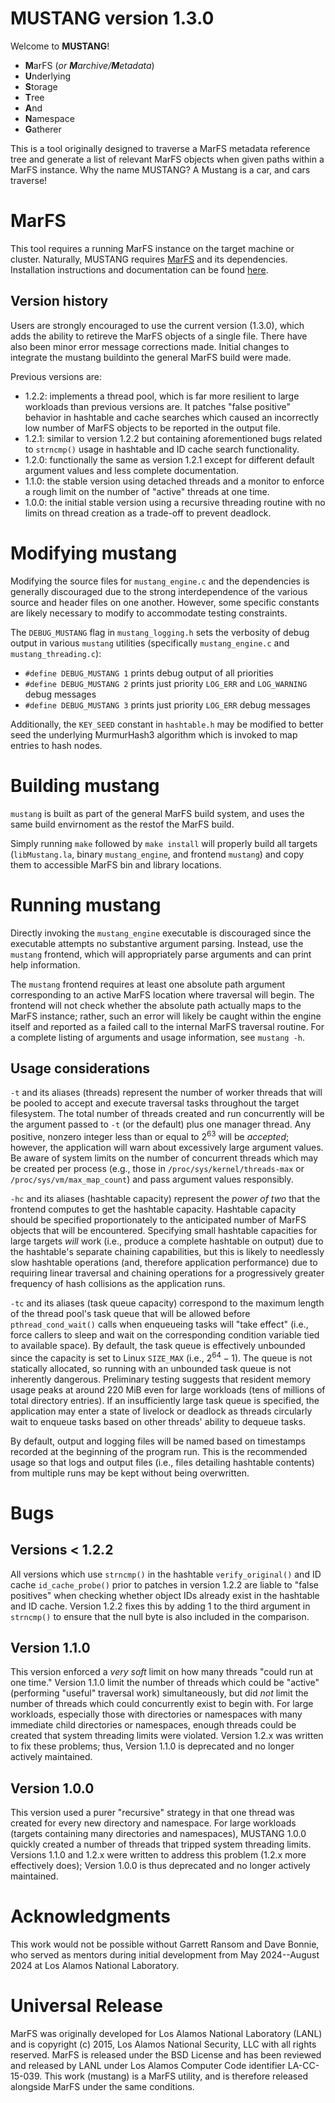 # MUSTANG version 1.3.0

Welcome to **MUSTANG**!
* **M**arFS (_or **M**archive/**M**etadata_)
* **U**nderlying
* **S**torage
* **T**ree
* **A**nd
* **N**amespace
* **G**atherer

This is a tool originally designed to traverse a MarFS metadata reference tree
and generate a list of relevant MarFS objects when given paths within a MarFS
instance. Why the name MUSTANG? A Mustang is a car, and cars traverse!

# MarFS

This tool requires a running MarFS instance on the target machine or cluster.
Naturally, MUSTANG requires [MarFS](https://github.com/mar-file-system) and its
dependencies. Installation instructions and documentation can be found
[here](http://mar-file-system.github.io/marfs/new_install.html).

## Version history

Users are strongly encouraged to use the current version (1.3.0), which 
adds the ability to retireve the MarFS objects of a single file. There
have also been minor error message corrections made. Initial changes
to integrate the mustang buildinto the general MarFS build were made.

Previous versions are:
* 1.2.2: implements a thread pool, which is far more resilient to large
  workloads than previous versions are. It patches "false positive" behavior 
  in hashtable and cache searches which caused an incorrectly low number of 
  MarFS objects to be reported in the output file.
* 1.2.1: similar to version 1.2.2 but containing aforementioned bugs related to
  `strncmp()` usage in hashtable and ID cache search functionality.
* 1.2.0: functionally the same as version 1.2.1 except for different default
  argument values and less complete documentation.
* 1.1.0: the stable version using detached threads and a monitor to enforce a
  rough limit on the number of "active" threads at one time.
* 1.0.0: the initial stable version using a recursive threading routine with no
  limits on thread creation as a trade-off to prevent deadlock.

# Modifying mustang

Modifying the source files for `mustang_engine.c` and the dependencies is
generally discouraged due to the strong interdependence of the various source
and header files on one another. However, some specific constants are likely
necessary to modify to accommodate testing constraints.

The `DEBUG_MUSTANG` flag in `mustang_logging.h` sets the verbosity of debug
output in various `mustang` utilities (specifically `mustang_engine.c` and
`mustang_threading.c`):
* `#define DEBUG_MUSTANG 1` prints debug output of all priorities
* `#define DEBUG_MUSTANG 2` prints just priority `LOG_ERR` and `LOG_WARNING`
  debug messages
* `#define DEBUG_MUSTANG 3` prints just priority `LOG_ERR` debug messages

Additionally, the `KEY_SEED` constant in `hashtable.h` may be modified to
better seed the underlying MurmurHash3 algorithm which is invoked to map
entries to hash nodes.

# Building mustang

`mustang` is built as part of the general MarFS build system, and uses
the same build envirnoment as the restof the MarFS build.

Simply running `make` followed by `make install` will properly build all
targets (`libMustang.la`, binary `mustang_engine`, and frontend `mustang`) and
copy them to accessible MarFS bin and library locations.

# Running mustang

Directly invoking the `mustang_engine` executable is discouraged since the
executable attempts no substantive argument parsing. Instead, use the `mustang`
frontend, which will appropriately parse arguments and can print help
information.

The `mustang` frontend requires at least one absolute path argument
corresponding to an active MarFS location where traversal will begin. The
frontend will not check whether the absolute path actually maps to the MarFS
instance; rather, such an error will likely be caught within the engine itself
and reported as a failed call to the internal MarFS traversal routine. For a
complete listing of arguments and usage information, see `mustang -h`.

## Usage considerations

`-t` and its aliases (threads) represent the number of worker threads that will
be pooled to accept and execute traversal tasks throughout the target
filesystem. The total number of threads created and run concurrently will be
the argument passed to `-t` (or the default) plus one manager thread. Any
positive, nonzero integer less than or equal to $2^{63}$ will be _accepted_;
however, the application will warn about excessively large argument values. Be
aware of system limits on the number of concurrent threads which may be created
per process (e.g., those in `/proc/sys/kernel/threads-max` or
`/proc/sys/vm/max_map_count`) and pass argument values responsibly.

`-hc` and its aliases (hashtable capacity) represent the _power of two_ that
the frontend computes to get the hashtable capacity. Hashtable capacity should
be specified proportionately to the anticipated number of MarFS objects that
will be encountered. Specifying small hashtable capacities for large targets
_will_ work (i.e., produce a complete hashtable on output) due to the
hashtable's separate chaining capabilities, but this is likely to needlessly
slow hashtable operations (and, therefore application performance) due to
requiring linear traversal and chaining operations for a progressively greater
frequency of hash collisions as the application runs.

`-tc` and its aliases (task queue capacity) correspond to the maximum length of
the thread pool's task queue that will be allowed before `pthread_cond_wait()`
calls when enqueueing tasks will "take effect" (i.e., force callers to sleep
and wait on the corresponding condition variable tied to available space). By
default, the task queue is effectively unbounded since the capacity is set to
Linux `SIZE_MAX` (i.e., $2^{64} - 1$). The queue is not statically allocated,
so running with an unbounded task queue is not inherently dangerous.
Preliminary testing suggests that resident memory usage peaks at around 220 MiB
even for large workloads (tens of millions of total directory entries). If an
insufficiently large task queue is specified, the application may enter a state
of livelock or deadlock as threads circularly wait to enqueue tasks based on
other threads' ability to dequeue tasks. 

By default, output and logging files will be named based on timestamps recorded
at the beginning of the program run. This is the recommended usage so that logs
and output files (i.e., files detailing hashtable contents) from multiple runs
may be kept without being overwritten.

# Bugs

## Versions < 1.2.2

All versions which use `strncmp()` in the hashtable `verify_original()` and ID
cache `id_cache_probe()` prior to patches in version 1.2.2 are liable to "false
positives" when checking whether object IDs already exist in the hashtable and
ID cache. Version 1.2.2 fixes this by adding 1 to the third argument in
`strncmp()` to ensure that the null byte is also included in the comparison.

## Version 1.1.0

This version enforced a _very soft_ limit on how many threads "could run at one
time." Version 1.1.0 limit the number of threads which could be "active"
(performing "useful" traversal work) simultaneously, but did _not_ limit the
number of threads which could concurrently exist to begin with. For large
workloads, especially those with directories or namespaces with many immediate
child directories or namespaces, enough threads could be created that system
threading limits were violated. Version 1.2.x was written to fix these
problems; thus, Version 1.1.0 is deprecated and no longer actively maintained.

## Version 1.0.0

This version used a purer "recursive" strategy in that one thread was created
for every new directory and namespace. For large workloads (targets containing
many directories and namespaces), MUSTANG 1.0.0 quickly created a number of
threads that tripped system threading limits. Versions 1.1.0 and 1.2.x were
written to address this problem (1.2.x more effectively does); Version 1.0.0 is
thus deprecated and no longer actively maintained.

# Acknowledgments

This work would not be possible without Garrett Ransom and Dave Bonnie, who
served as mentors during initial development from May 2024--August 2024 at Los
Alamos National Laboratory.

# Universal Release

MarFS was originally developed for Los Alamos National Laboratory (LANL) and is
copyright (c) 2015, Los Alamos National Security, LLC with all rights reserved.
MarFS is released under the BSD License and has been reviewed and released by
LANL under Los Alamos Computer Code identifier LA-CC-15-039. This work
(mustang) is a MarFS utility, and is therefore released alongside MarFS under
the same conditions.
